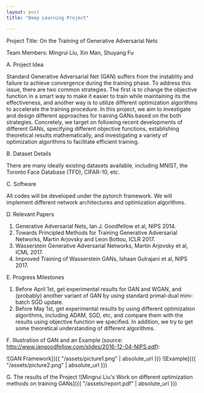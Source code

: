 ```yaml
---
layout: post
title: "Deep Learning Project"

---
```


Project Title: On the Training of Generative Adversarial Nets

Team Members: Mingrui Liu, Xin Man, Shuyang Fu

A. Project Idea

Standard Generative Adversarial Net (GAN) suffers from the instablity and failure to achieve convergence during the training phase. To address this issue, there are two common strategies. The first is to change the objective function in a smart way to make it easier to train while maintaining its the effectiveness, and another way is to utilize different optimization algorithms to accelerate the training procedure. In this project, we aim to investigate and design different approaches for training GANs based on the both strategies. Concretely, we target on following recent developments of different GANs, specifying different objective functions, establishing theoretical results mathematically, and investigating a variety of optimization algorithms to facilitate efficient training. 

B. Dataset Details

There are many ideally existing datasets available, including MNIST, the Toronto Face Database (TFD), CIFAR-10, etc. 

C. Software

All codes will be developed under the pytorch framework. We will implement different network architectures and optimization algorithms. 

D. Relevant Papers

1. Generative Adversarial Nets, Ian J. Goodfellow et al, NIPS 2014.
2. Towards Principled Methods for Training Generative Adversarial Networks, Martin Arjovsky and Leon Bottou, ICLR 2017.
3. Wasserstein Generative Adversarial Networks, Martin Arjovsky et al, ICML 2017.
4. Improved Training of Wasserstein GANs, Ishaan Gulrajani et al, NIPS 2017.


E. Progress Milestones

1. Before April 1st, get experimental results for GAN and WGAN, and (probably) another variant of GAN by using standard primal-dual mini-batch SGD update.
2. Before May 1st, get experimental results by using different optimization algorithms, including ADAM, SGD, etc, and compare them with the results using objective function we specified. In addition, we try to get some theoretical understanding of different algorithms.

F. Illustration of GAN and an Example (source: http://www.iangoodfellow.com/slides/2016-12-04-NIPS.pdf):

![GAN Framework]({{ "/assets/picture1.png" | absolute_url }})
![Example]({{ "/assets/picture2.png" | absolute_url }})


G. The results of the Project
![Mingrui Liu's Work on different optimization methods on training GANs]({{ "/assets/report.pdf" | absolute_url }})
